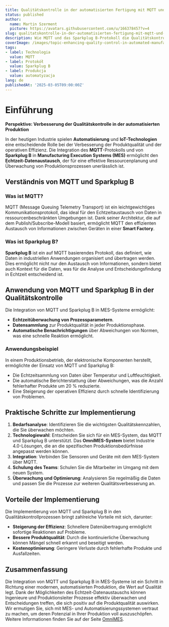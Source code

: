 ```yaml
---
title: Qualitätskontrolle in der automatisierten Fertigung mit MQTT und Sparkplug B verbessern
status: published
author:
  name: Martin Szerment
  picture: https://avatars.githubusercontent.com/u/166378457?v=4
slug: qualitatskontrolle-in-der-automatisierten-fertigung-mit-mqtt-und-sparkplug-b-verbessern
description: Wie MQTT und das Sparkplug B-Protokoll die Qualitätskontrolle in der automatisierten Produktion verbessern können.
coverImage: /images/topic-enhancing-quality-control-in-automated-manufacturing-leveraging-mqtt-and-sparkplug-b-protocol-for-real-time-resour.png
tags:
- label: Technologia
  value: MQTT
- label: Protokół
  value: Sparkplug B
- label: Produkcja
  value: automatyzacja
lang: de
publishedAt: '2025-03-05T09:00:00Z'
---
```

# Einführung

**Perspektive: Verbesserung der Qualitätskontrolle in der automatisierten Produktion**

In der heutigen Industrie spielen **Automatisierung** und **IoT-Technologien** eine entscheidende Rolle bei der Verbesserung der Produktqualität und der operativen Effizienz. Die Integration des **MQTT**-Protokolls und von **Sparkplug B** in **Manufacturing Execution Systems (MES)** ermöglicht den **Echtzeit-Datenaustausch**, der für eine effektive Ressourcenplanung und Überwachung von Produktionsprozessen unerlässlich ist.

## Verständnis von MQTT und Sparkplug B

### Was ist MQTT?
MQTT (Message Queuing Telemetry Transport) ist ein leichtgewichtiges Kommunikationsprotokoll, das ideal für den Echtzeitaustausch von Daten in ressourcenbeschränkten Umgebungen ist. Dank seiner Architektur, die auf dem Publish/Subscribe-Modell basiert, ermöglicht MQTT den effizienten Austausch von Informationen zwischen Geräten in einer **Smart Factory**.

### Was ist Sparkplug B?
**Sparkplug B** ist ein auf MQTT basierendes Protokoll, das definiert, wie Daten in industriellen Anwendungen organisiert und übertragen werden. Dies ermöglicht nicht nur den Austausch von Informationen, sondern bietet auch Kontext für die Daten, was für die Analyse und Entscheidungsfindung in Echtzeit entscheidend ist.

## Anwendung von MQTT und Sparkplug B in der Qualitätskontrolle

Die Integration von MQTT und Sparkplug B in MES-Systeme ermöglicht:
- **Echtzeitüberwachung von Prozessparametern**.
- **Datensammlung** zur Produktqualität in jeder Produktionsphase.
- **Automatische Benachrichtigungen** über Abweichungen von Normen, was eine schnelle Reaktion ermöglicht.

### Anwendungsbeispiel
In einem Produktionsbetrieb, der elektronische Komponenten herstellt, ermöglichte der Einsatz von MQTT und Sparkplug B:
- Die Echtzeitsammlung von Daten über Temperatur und Luftfeuchtigkeit.
- Die automatische Berichterstattung über Abweichungen, was die Anzahl fehlerhafter Produkte um 20 % reduzierte.
- Eine Steigerung der operativen Effizienz durch schnelle Identifizierung von Problemen.

## Praktische Schritte zur Implementierung

1. **Bedarfsanalyse**: Identifizieren Sie die wichtigsten Qualitätskennzahlen, die Sie überwachen möchten.
2. **Technologiewahl**: Entscheiden Sie sich für ein MES-System, das MQTT und Sparkplug B unterstützt. Das **OmniMES-System** bietet Industrie 4.0-Lösungen, die an die spezifischen Produktionsbedürfnisse angepasst werden können.
3. **Integration**: Verbinden Sie Sensoren und Geräte mit dem MES-System über MQTT.
4. **Schulung des Teams**: Schulen Sie die Mitarbeiter im Umgang mit dem neuen System.
5. **Überwachung und Optimierung**: Analysieren Sie regelmäßig die Daten und passen Sie die Prozesse zur weiteren Qualitätsverbesserung an.

## Vorteile der Implementierung

Die Implementierung von MQTT und Sparkplug B in den Qualitätskontrollprozessen bringt zahlreiche Vorteile mit sich, darunter:
- **Steigerung der Effizienz**: Schnellere Datenübertragung ermöglicht sofortige Reaktionen auf Probleme.
- **Bessere Produktqualität**: Durch die kontinuierliche Überwachung können Mängel schnell erkannt und beseitigt werden.
- **Kostenoptimierung**: Geringere Verluste durch fehlerhafte Produkte und Ausfallzeiten.

## Zusammenfassung

Die Integration von MQTT und Sparkplug B in MES-Systeme ist ein Schritt in Richtung einer modernen, automatisierten Produktion, die Wert auf Qualität legt. Dank der Möglichkeiten des Echtzeit-Datenaustauschs können Ingenieure und Produktionsleiter Prozesse effektiv überwachen und Entscheidungen treffen, die sich positiv auf die Produktqualität auswirken. Wir ermutigen Sie, sich mit MES- und Automatisierungssystemen vertraut zu machen, um deren Potenzial in Ihrer Produktion voll auszuschöpfen. Weitere Informationen finden Sie auf der Seite [OmniMES](https://www.omnimes.com/de/projekt).
